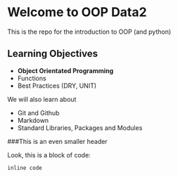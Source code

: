 # Welcome to OOP Data2

This is the repo for the introduction to OOP (and python)

## Learning Objectives

- **Object Orientated Programming**
- Functions
- Best Practices (DRY, UNIT)

We will also learn about
- Git and Github
- Markdown
- Standard Libraries, Packages and Modules

###This is an even smaller header

Look, this is a block of code:

`
inline code
`
